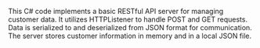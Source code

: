 This C# code implements a basic RESTful API server for managing customer data. It utilizes HTTPListener to handle POST and GET requests. Data is serialized to and deserialized from JSON format for communication. The server stores customer information in memory and in a local JSON file.
